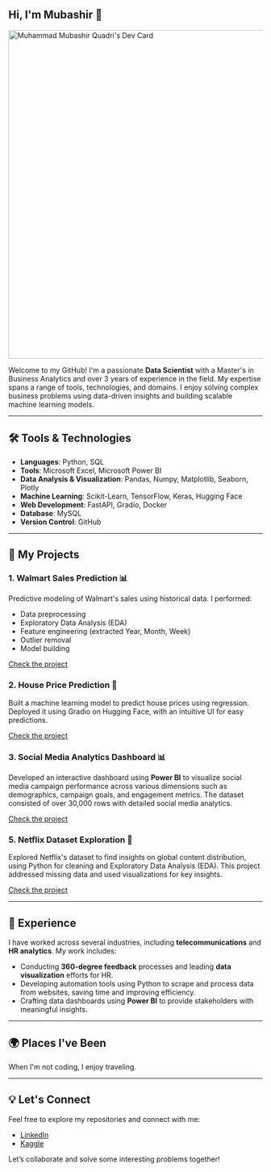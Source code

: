 ## Hi, I'm Mubashir 👋

<a href="https://app.daily.dev/mublify96"><img src="https://api.daily.dev/devcards/v2/svQ85ybc27ECUrQodk5F5.png?type=wide&r=6di" width="652" alt="Muhammad Mubashir Quadri's Dev Card"/></a>

Welcome to my GitHub! I'm a passionate **Data Scientist** with a Master's in Business Analytics and over 3 years of experience in the field. My expertise spans a range of tools, technologies, and domains. I enjoy solving complex business problems using data-driven insights and building scalable machine learning models.

---

## 🛠️ Tools & Technologies

- **Languages**: Python, SQL
- **Tools**: Microsoft Excel, Microsoft Power BI
- **Data Analysis & Visualization**: Pandas, Numpy, Matplotlib, Seaborn, Plotly
- **Machine Learning**: Scikit-Learn, TensorFlow, Keras, Hugging Face
- **Web Development**: FastAPI, Gradio, Docker
- **Database**: MySQL
- **Version Control**: GitHub

---

## 🧠 My Projects

### 1. Walmart Sales Prediction 📊
Predictive modeling of Walmart's sales using historical data. I performed:
- Data preprocessing
- Exploratory Data Analysis (EDA)
- Feature engineering (extracted Year, Month, Week)
- Outlier removal
- Model building

[Check the project](https://github.com/YourUsername/WalmartSalesPrediction)

### 2. House Price Prediction 🏡
Built a machine learning model to predict house prices using regression. Deployed it using Gradio on Hugging Face, with an intuitive UI for easy predictions.

[Check the project](https://github.com/mublify/ML/blob/20e1de0ba53b312734def6c669150adc7b1eee33/house-price-prediction-using-machine-learning-in-p.ipynb)

### 3. Social Media Analytics Dashboard 📊
Developed an interactive dashboard using **Power BI** to visualize social media campaign performance across various dimensions such as demographics, campaign goals, and engagement metrics. The dataset consisted of over 30,000 rows with detailed social media analytics.

[Check the project](https://github.com/YourUsername/SocialMediaDashboard)


### 5. Netflix Dataset Exploration 🎥
Explored Netflix's dataset to find insights on global content distribution, using Python for cleaning and Exploratory Data Analysis (EDA). This project addressed missing data and used visualizations for key insights.

[Check the project](https://github.com/YourUsername/NetflixEDA)

---

## 💼 Experience

I have worked across several industries, including **telecommunications** and **HR analytics**. My work includes:
- Conducting **360-degree feedback** processes and leading **data visualization** efforts for HR.
- Developing automation tools using Python to scrape and process data from websites, saving time and improving efficiency.
- Crafting data dashboards using **Power BI** to provide stakeholders with meaningful insights.

---

## 🌍 Places I've Been

When I'm not coding, I enjoy traveling.

---

## 💡 Let's Connect

Feel free to explore my repositories and connect with me:

- [LinkedIn](https://www.linkedin.com/in/mubifly/)
- [Kaggle](https://www.kaggle.com/ememque)

Let’s collaborate and solve some interesting problems together!

